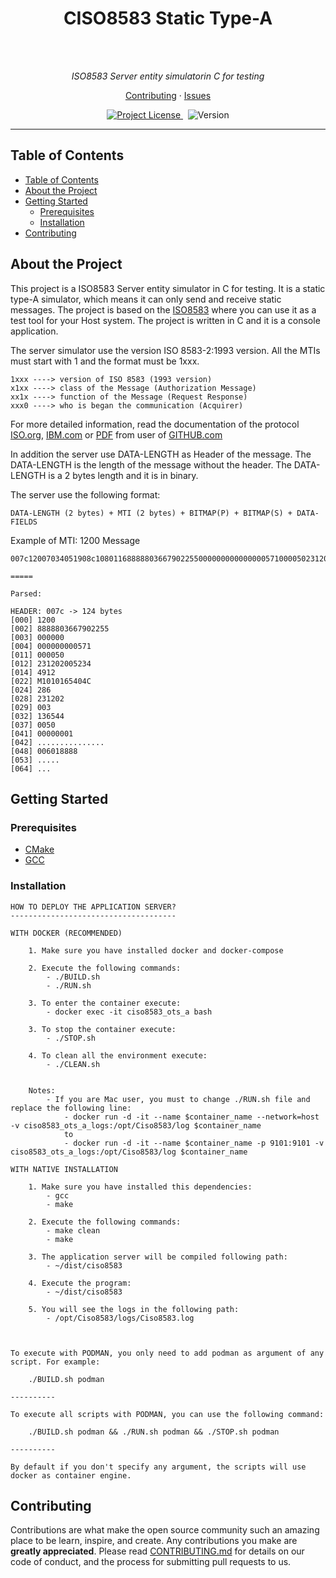 <h1 align="center">CISO8583 Static Type-A</h1>
<br>
<br>

<p align="center">
  <i>ISO8583 Server entity simulatorin C for testing</i>
</p>

<p align="center">
  <a href="./CONTRIBUTING.md">Contributing</a>
  ·
  <a href="https://github.com/ZhengLinLei/Kronus.py/issues">Issues</a>
</p>

<p align="center">
  <a href="https://opensource.org/licenses/Apache-2.0">
    <img src="https://img.shields.io/badge/License-Apache%202.0-blue.svg" alt="Project License" />
  </a>&nbsp;
  <a>
    <img src="https://img.shields.io/badge/version-S.A-brightgreen" alt="Version" />
  </a>
</p>

<hr>

## Table of Contents

- [Table of Contents](#table-of-contents)
- [About the Project](#about-the-project)
- [Getting Started](#getting-started)
  - [Prerequisites](#prerequisites)
  - [Installation](#installation)
- [Contributing](#contributing)

## About the Project

This project is a ISO8583 Server entity simulator in C for testing. It is a static type-A simulator, which means it can only send and receive static messages. The project is based on the [ISO8583](https://en.wikipedia.org/wiki/ISO_8583) where you can use it as a test tool for your Host system. The project is written in C and it is a console application.

The server simulator use the version ISO 8583-2:1993 version. All the MTIs must start with 1 and the format must be 1xxx.
```
1xxx ----> version of ISO 8583 (1993 version)
x1xx ----> class of the Message (Authorization Message)
xx1x ----> function of the Message (Request Response)
xxx0 ----> who is began the communication (Acquirer)
```

For more detailed information, read the documentation of the protocol [ISO.org](https://www.iso.org/obp/ui/#iso:std:iso:8583:-1:ed-1:v1:en), [IBM.com](https://www.ibm.com/docs/en/integration-bus/10.0?topic=formats-iso8583-messaging-standard) or [PDF](https://github.com/moov-io/iso8583/blob/master/docs/iso8583.pdf) from user of [GITHUB.com](https://github.com/moov-io/iso8583)

In addition the server use DATA-LENGTH as Header of the message. The DATA-LENGTH is the length of the message without the header. The DATA-LENGTH is a 2 bytes length and it is in binary. 

The server use the following format:
```
DATA-LENGTH (2 bytes) + MTI (2 bytes) + BITMAP(P) + BITMAP(S) + DATA-FIELDS
```

Example of MTI: 1200 Message
```
007c12007034051908c1080116888880366790225500000000000000057100005023120200523449124d313031303136353430344302862312020003061365443030353020202020202020203030303030303031202020202020202020202020202020000930303630313838383801020000020000001787b59700000000

===== 

Parsed:

HEADER: 007c -> 124 bytes
[000] 1200
[002] 8888803667902255
[003] 000000
[004] 000000000571
[011] 000050
[012] 231202005234
[014] 4912
[022] M1010165404C
[024] 286
[028] 231202
[029] 003
[032] 136544
[037] 0050        
[041] 00000001
[042] ...............
[048] 006018888
[053] .....
[064] ...
```

## Getting Started

### Prerequisites

- [CMake](https://cmake.org/download/)
- [GCC](https://gcc.gnu.org/install/index.html)

### Installation

```log
HOW TO DEPLOY THE APPLICATION SERVER?
-------------------------------------

WITH DOCKER (RECOMMENDED)

    1. Make sure you have installed docker and docker-compose

    2. Execute the following commands:
        - ./BUILD.sh
        - ./RUN.sh

    3. To enter the container execute:
        - docker exec -it ciso8583_ots_a bash

    3. To stop the container execute:
        - ./STOP.sh

    4. To clean all the environment execute:
        - ./CLEAN.sh


    Notes:
        - If you are Mac user, you must to change ./RUN.sh file and replace the following line:
            - docker run -d -it --name $container_name --network=host -v ciso8583_ots_a_logs:/opt/Ciso8583/log $container_name
            to
            - docker run -d -it --name $container_name -p 9101:9101 -v ciso8583_ots_a_logs:/opt/Ciso8583/log $container_name

WITH NATIVE INSTALLATION

    1. Make sure you have installed this dependencies:
        - gcc
        - make

    2. Execute the following commands:
        - make clean
        - make

    3. The application server will be compiled following path:
        - ~/dist/ciso8583

    4. Execute the program:
        - ~/dist/ciso8583

    5. You will see the logs in the following path:
        - /opt/Ciso8583/logs/Ciso8583.log



To execute with PODMAN, you only need to add podman as argument of any script. For example:

    ./BUILD.sh podman

----------

To execute all scripts with PODMAN, you can use the following command:

    ./BUILD.sh podman && ./RUN.sh podman && ./STOP.sh podman

----------

By default if you don't specify any argument, the scripts will use docker as container engine.
```

## Contributing

Contributions are what make the open source community such an amazing place to be learn, inspire, and create. Any contributions you make are **greatly appreciated**. Please read [CONTRIBUTING.md](./CONTRIBUTING.md) for details on our code of conduct, and the process for submitting pull requests to us.